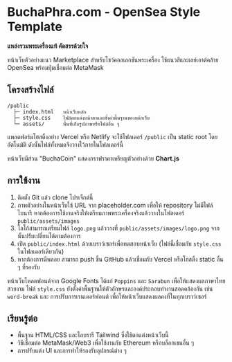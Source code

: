 # BuchaPhra.com - OpenSea Style Template

**แหล่งรวมพระเครื่องแท้ คัดสรรด้วยใจ**

หน้าเว็บตัวอย่างแนว Marketplace สำหรับโชว์คอลเลกชันพระเครื่อง ใช้แนวสีและเลย์เอาต์คล้าย OpenSea พร้อมปุ่มเชื่อมต่อ MetaMask

## โครงสร้างไฟล์

```
/public
  ├─ index.html   หน้าเว็บหลัก
  ├─ style.css    ไฟล์ตกแต่งหน้าตาและตั้งค่าพื้นฐานของหน้าเว็บ
  └─ assets/      พื้นที่เก็บรูปภาพหรือไฟล์อื่น ๆ
```

แพลตฟอร์มโฮสติ้งอย่าง Vercel หรือ Netlify จะใช้โฟลเดอร์ `/public` เป็น static root โดยอัตโนมัติ ดังนั้นไฟล์ทั้งหมดจึงวางไว้ภายในโฟลเดอร์นี้

หน้าเว็บมีส่วน "BuchaCoin" แสดงกราฟราคาเหรียญตัวอย่างด้วย **Chart.js**

## การใช้งาน

1. ติดตั้ง Git แล้ว clone โปรเจ็กต์นี้
2. ภาพตัวอย่างในหน้าเว็บใช้ URL จาก placeholder.com เพื่อให้ repository ไม่มีไฟล์ไบนารี หากต้องการใช้งานจริงให้เตรียมภาพพระเครื่องจริงแล้ววางในโฟลเดอร์ `public/assets/images`
3. โลโก้สามารถเตรียมไฟล์ `logo.png` แล้ววางที่ `public/assets/images/logo.png` จากนั้นปรับเปลี่ยนได้ตามต้องการ
4. เปิด `public/index.html` ด้วยเบราว์เซอร์เพื่อทดสอบหน้าเว็บ (ไฟล์นี้เชื่อมกับ `style.css` ในโฟลเดอร์เดียวกัน)
5. หากต้องการดีพลอย สามารถ push ขึ้น GitHub แล้วเชื่อมกับ Vercel หรือโฮสติ้ง static อื่น ๆ ที่รองรับ


หน้าเว็บโหลดฟอนต์จาก Google Fonts ได้แก่ `Poppins` และ `Sarabun` เพื่อให้แสดงผลภาษาไทยสวยงาม
ไฟล์ `style.css` ยังตั้งค่าพื้นฐานให้ตัวอักษรและองค์ประกอบทำงานสอดคล้องกัน เช่น `word-break` และ
การปรับการเรนเดอร์ฟอนต์ เพื่อให้หน้าเว็บแสดงผลคงที่ในทุกเบราว์เซอร์

## เรียนรู้ต่อ

- พื้นฐาน HTML/CSS และไลบรารี Tailwind ซึ่งใช้ตกแต่งหน้าเว็บนี้
- วิธีเชื่อมต่อ MetaMask/Web3 เพื่อใช้งานกับ Ethereum หรือบล็อกเชนอื่น ๆ
- การปรับแต่ง UI และการทำให้รองรับอุปกรณ์ต่าง ๆ

